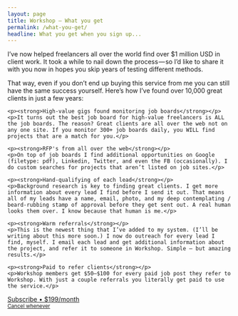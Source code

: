 ```yaml
---
layout: page
title: Workshop – What you get
permalink: /what-you-get/
headline: What you get when you sign up...
---
```



I’ve now helped freelancers all over the world find over $1 million USD in client work. It took a while to nail down the process — so I’d like to share it with you now in hopes you skip years of testing different methods. 

That way, even if you don’t end up buying this service from me you can still have the same success yourself. Here’s how I’ve found over 10,000 great clients in just a few years:

<div class="service">
	<div class="image monitoring"></div>
	
	<p><strong>High-value gigs found monitoring job boards</strong></p>
	<p>It turns out the best job board for high-value freelancers is ALL the job boards. The reason? Great clients are all over the web not on any one site. If you monitor 300+ job boards daily, you WILL find projects that are a match for you.</p>
</div>

<div class="service">
	<div class="image search"></div>
	
	<p><strong>RFP's from all over the web</strong></p>
	<p>On top of job boards I find additional opportunities on Google (filetype: pdf), Linkedin, Twitter, and even the FB (occasionally). I do custom searches for projects that aren’t listed on job sites.</p>
</div>

<div class="service">
	<div class="image qualify"></div>
	
	<p><strong>Hand-qualifying of each lead</strong></p>
	<p>Background research is key to finding great clients. I get more information about every lead I find before I send it out. That means all of my leads have a name, email, photo, and my deep contemplating / beard-rubbing stamp of approval before they get sent out. A real human looks them over. I know because that human is me.</p>
</div>

<div class="service">
	<div class="image outreach"></div>
	
	<p><strong>Warm referrals</strong></p>
	<p>This is the newest thing that I’ve added to my system. (I’ll be writing about this more soon.) I now do outreach for every lead I find, myself. I email each lead and get additional information about the project, and refer it to someone in Workshop. Simple — but amazing results.</p>
</div>

<div class="service">
	<div class="image folyo"></div>
	
	<p><strong>Paid to refer clients</strong></p>
	<p>Workshop members get $50–$100 for every paid job post they refer to Workshop. With just a couple referrals you literally get paid to use the service.</p>
</div>

<a href="https://app.letsworkshop.com/subscriptions/new?plan=23" class="button">Subscribe • $199/month<br>
	<small>Cancel whenever</small>
</a>
